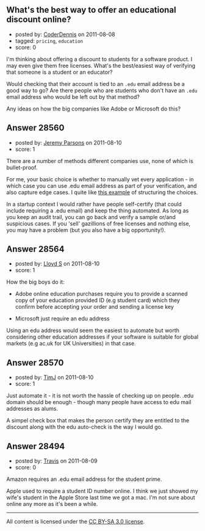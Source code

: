 ## What's the best way to offer an educational discount online?

- posted by: [CoderDennis](https://stackexchange.com/users/-1/517-coderdennis) on 2011-08-08
- tagged: `pricing`, `education`
- score: 0

I'm thinking about offering a discount to students for a software product. I may even give them free licenses. What's the best/easiest way of verifying that someone is a student or an educator?

Would checking that their account is tied to an `.edu` email address be a good way to go? Are there people who are students who don't have an `.edu` email address who would be left out by that method?

Any ideas on how the big companies like Adobe or Microsoft do this?


## Answer 28560

- posted by: [Jeremy Parsons](https://stackexchange.com/users/-1/4291-jeremy-parsons) on 2011-08-10
- score: 1

<p>There are a number of methods different companies use, none of which is bullet-proof.</p>

<p>For me, your basic choice is whether to manually vet every application - in which case you can use .edu email address as part of your verification, and also capture edge cases. I quite like <a href="http://www.jetbrains.com/idea/buy/license-matrix.jsp" rel="nofollow">this example</a> of structuring the choices.</p>

<p>In a startup context I would rather have people self-certify (that could include requiring a .edu email) and keep the thing automated. As long as you keep an audit trail, you can go back and verify a sample or/and suspicious cases. If you 'sell' gazillions of free licenses and nothing else, you may have a problem (but you also have a big opportunity!).</p>



## Answer 28564

- posted by: [Lloyd S](https://stackexchange.com/users/-1/12549-lloyd-s) on 2011-08-10
- score: 1

How the big boys do it:
 
- Adobe online education purchases require you to provide a scanned copy of your education provided ID (e.g student card) which they confirm before accepting your order and sending a license key
 
- Microsoft just require an edu address

Using an edu address would seem the easiest to automate but worth considering other education addresses if your software is suitable for global markets (e.g ac.uk for UK Universities) in that case.


## Answer 28570

- posted by: [TimJ](https://stackexchange.com/users/-1/1172-timj) on 2011-08-10
- score: 1

Just automate it - it is not worth the hassle of checking up on people.  .edu domain should be enough - though many people have access to edu mail addresses as alums.  

A simpel check box that makes the person certify they are entitled to the discount along with the edu auto-check is the way I would go.




## Answer 28494

- posted by: [Travis](https://stackexchange.com/users/-1/10514-travis) on 2011-08-09
- score: 0

Amazon requires an .edu email address for the student prime. 

Apple used to require a student ID number online. I think we just showed my wife's student in the Apple Store last time we got a mac. I'm not sure about online any more as it's been a while. 



---

All content is licensed under the [CC BY-SA 3.0 license](https://creativecommons.org/licenses/by-sa/3.0/).
